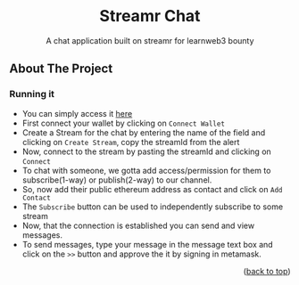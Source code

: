 
<!-- PROJECT LOGO -->

<br />
  <h1 align="center">Streamr Chat</h1>

<p align="center">
    A chat application built on streamr for learnweb3 bounty
</div>

<!-- ABOUT THE PROJECT -->

## About The Project

### Running it

* You can simply access it [here](https://64987998f4f57425979b599d--delightful-paletas-658f4e.netlify.app/)
* First connect your wallet by clicking on `Connect Wallet`
* Create a Stream for the chat by entering the name of the field and clicking on `Create Stream`, copy the streamId from the alert
* Now, connect to the stream by pasting the streamId and clicking on `Connect`
* To chat with someone, we gotta add access/permission for them to subscribe(1-way) or publish(2-way) to our channel.
* So, now add their public ethereum address as contact and click on `Add Contact`
* The `Subscribe` button can be used to independently subscribe to some stream
* Now, that the connection is established you can send and view messages.
* To send messages, type your message in the message text box and click on the `>>` button and approve the it by signing in metamask.

<p align="right">(<a href="#readme-top">back to top</a>)</p>
